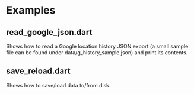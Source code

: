 # Examples

## read_google_json.dart
Shows how to read a Google location history JSON export (a small sample file
can be found under data/g_history_sample.json) and print its contents.

## save_reload.dart
Shows how to save/load data to/from disk.